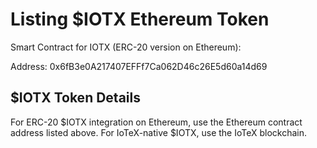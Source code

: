 # Listing $IOTX Ethereum Token

Smart Contract for IOTX (ERC-20 version on Ethereum):

Address: 0x6fB3e0A217407EFFf7Ca062D46c26E5d60a14d69

## $IOTX Token Details

For ERC-20 $IOTX integration on Ethereum, use the Ethereum contract address listed above. For IoTeX-native $IOTX, use the IoTeX blockchain.&#x20;
